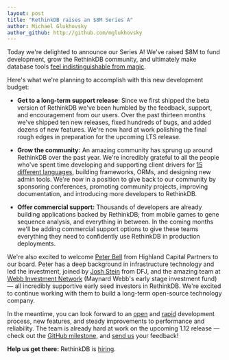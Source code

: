 ```yaml
---
layout: post
title: "RethinkDB raises an $8M Series A"
author: Michael Glukhovsky
author_github: http://github.com/mglukhovsky
---
```


Today we're delighted to announce our Series A! We've raised $8M to
fund development, grow the RethinkDB community, and ultimately make
database tools [feel indistinguishable from magic](https://github.com/rethinkdb/rethinkdb/issues/1000).

Here's what we're planning to accomplish with this new development budget:

- __Get to a long-term support release__: Since we first shipped the
  beta version of RethinkDB we've been humbled by the feedback,
  support, and encouragement from our users. Over the past thirteen
  months we've shipped ten new releases, fixed hundreds of bugs, and
  added dozens of new features. We're now hard at work polishing the
  final rough edges in preparation for the upcoming LTS release.

- __Grow the community:__ An amazing community has sprung up around
  RethinkDB over the past year. We're incredibly grateful to all the
  people who've spent time developing and supporting client drivers
  for [15 different languages](/docs/install-drivers/), building
  frameworks, ORMs, and designing new admin tools. We're now in a
  position to give back to our community by sponsoring conferences,
  promoting community projects, improving documentation, and
  introducing more developers to RethinkDB.

- __Offer commercial support:__ Thousands of developers are already
  building applications backed by RethinkDB; from mobile games to gene
  sequence analysis, and everything in between. In the coming months
  we'll be adding commercial support options to give these teams
  everything they need to confidently use RethinkDB in production
  deployments.

We're also excited to welcome
[Peter Bell](http://www.hcp.com/peter-bell) from Highland Capital
Partners to our board. Peter has a deep background in infrastructure
technology and led the investment, joined by
[Josh Stein](http://www.dfj.com/team/teamdetail.php?Josh-Stein-10016)
from DFJ, and the amazing team at
[Webb Investment Network](http://www.winfunding.com/) (Maynard Webb's
early stage investment fund) &mdash; all incredibly supportive early
seed investors in RethinkDB. We're excited to continue working with
them to build a long-term open-source technology company.

In the meantime, you can look forward to an
[open](https://github.com/rethinkdb/rethinkdb/issues) and
[rapid](https://github.com/rethinkdb/rethinkdb/releases) development
process, new features, and steady improvements to performance and
reliability. The team is already hard at work on the upcoming
1.12 release &mdash; check out the
[GitHub milestone](https://github.com/rethinkdb/rethinkdb/issues?milestone=53),
and [send us](/community) your feedback!

<div class="infobox infobox-info">
<p><strong>Help us get there:</strong> RethinkDB is <a href="/jobs/">hiring</a>.</p>
</div>

